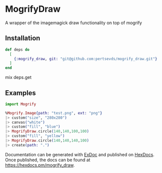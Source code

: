 # MogrifyDraw

A wrapper of the imagemagick draw functionality on top of mogrify

## Installation

```elixir
def deps do
  [
    {:mogrify_draw, git: "git@github.com:pertsevds/mogrify_draw.git"}
  ]
end
```

mix deps.get

## Examples

```elixir
import Mogrify

%Mogrify.Image{path: "test.png", ext: "png"}
|> custom("size", "280x280")
|> canvas("white")
|> custom("fill", "blue")
|> MogrifyDraw.circle(140,140,100,100)
|> custom("fill", "yellow")
|> MogrifyDraw.circle(140,140,140,100)
|> create(path: ".")
```

Documentation can be generated with [ExDoc](https://github.com/elixir-lang/ex_doc)
and published on [HexDocs](https://hexdocs.pm). Once published, the docs can
be found at <https://hexdocs.pm/mogrify_draw>.
